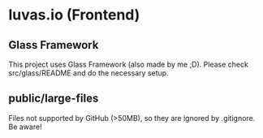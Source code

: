 # luvas.io (Frontend)

## Glass Framework
This project uses Glass Framework (also made by me ;D).
Please check src/glass/README and do the necessary setup.

## public/large-files
Files not supported by GitHub (>50MB), so they are ignored by .gitignore. Be aware!